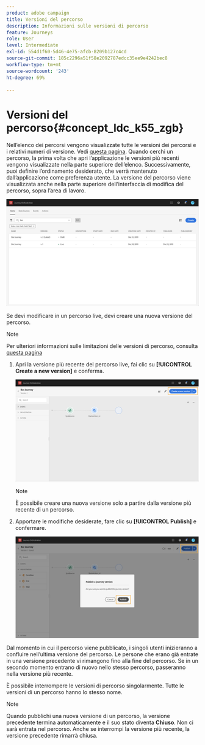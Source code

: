 ```yaml
---
product: adobe campaign
title: Versioni del percorso
description: Informazioni sulle versioni di percorso
feature: Journeys
role: User
level: Intermediate
exl-id: 554d1f60-5d46-4e75-afcb-8209b127c4cd
source-git-commit: 185c2296a51f58e2092787edcc35ee9e4242bec8
workflow-type: tm+mt
source-wordcount: '243'
ht-degree: 69%

---
```


# Versioni del percorso{#concept_ldc_k55_zgb}

Nell’elenco dei percorsi vengono visualizzate tutte le versioni dei percorsi e i relativi numeri di versione. Vedi [questa pagina](../building-journeys/using-the-journey-designer.md). Quando cerchi un percorso, la prima volta che apri l’applicazione le versioni più recenti vengono visualizzate nella parte superiore dell’elenco. Successivamente, puoi definire l’ordinamento desiderato, che verrà mantenuto dall’applicazione come preferenza utente. La versione del percorso viene visualizzata anche nella parte superiore dell’interfaccia di modifica del percorso, sopra l’area di lavoro.

![](../assets/journeyversions1.png)

Se devi modificare in un percorso live, devi creare una nuova versione del percorso.

>[!NOTE]
>
>Per ulteriori informazioni sulle limitazioni delle versioni di percorso, consulta [questa pagina](../about/limitations.md#journey-versions-limitations)

1. Apri la versione più recente del percorso live, fai clic su **[!UICONTROL Create a new version]** e conferma.

   ![](../assets/journeyversions2.png)

   >[!NOTE]
   >
   >È possibile creare una nuova versione solo a partire dalla versione più recente di un percorso.

1. Apportare le modifiche desiderate, fare clic su **[!UICONTROL Publish]** e confermare.

   ![](../assets/journeyversions3.png)

Dal momento in cui il percorso viene pubblicato, i singoli utenti inizieranno a confluire nell’ultima versione del percorso. Le persone che erano già entrate in una versione precedente vi rimangono fino alla fine del percorso. Se in un secondo momento entrano di nuovo nello stesso percorso, passeranno nella versione più recente.

È possibile interrompere le versioni di percorso singolarmente. Tutte le versioni di un percorso hanno lo stesso nome.

>[!NOTE]
>
>Quando pubblichi una nuova versione di un percorso, la versione precedente termina automaticamente e il suo stato diventa **Chiuso**. Non ci sarà entrata nel percorso. Anche se interrompi la versione più recente, la versione precedente rimarrà chiusa.
